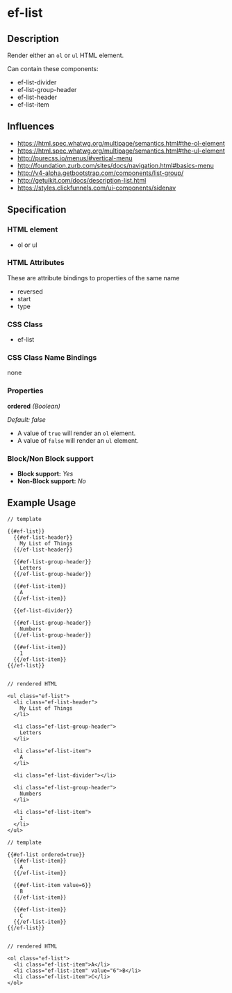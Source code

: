 # ef-list

## Description

Render either an `ol` or `ul` HTML element.

Can contain these components:

* ef-list-divider
* ef-list-group-header
* ef-list-header
* ef-list-item


## Influences

* https://html.spec.whatwg.org/multipage/semantics.html#the-ol-element
* https://html.spec.whatwg.org/multipage/semantics.html#the-ul-element
* http://purecss.io/menus/#vertical-menu
* http://foundation.zurb.com/sites/docs/navigation.html#basics-menu
* http://v4-alpha.getbootstrap.com/components/list-group/
* http://getuikit.com/docs/description-list.html
* https://styles.clickfunnels.com/ui-components/sidenav


## Specification

### HTML element

* ol or ul


### HTML Attributes

These are attribute bindings to properties of the same name

* reversed
* start
* type


### CSS Class

* ef-list


### CSS Class Name Bindings

none


### Properties

**ordered** *(Boolean)*

*Default: false*

* A value of `true` will render an `ol` element.
* A value of `false` will render an `ul` element.


### Block/Non Block support

* **Block support:** *Yes*
* **Non-Block support:** *No*


## Example Usage

```
// template

{{#ef-list}}
  {{#ef-list-header}}
    My List of Things
  {{/ef-list-header}}

  {{#ef-list-group-header}}
    Letters
  {{/ef-list-group-header}}

  {{#ef-list-item}}
    A
  {{/ef-list-item}}

  {{ef-list-divider}}

  {{#ef-list-group-header}}
    Numbers
  {{/ef-list-group-header}}

  {{#ef-list-item}}
    1
  {{/ef-list-item}}
{{/ef-list}}


// rendered HTML

<ul class="ef-list">
  <li class="ef-list-header">
    My List of Things
  </li>

  <li class="ef-list-group-header">
    Letters
  </li>

  <li class="ef-list-item">
    A
  </li>

  <li class="ef-list-divider"></li>

  <li class="ef-list-group-header">
    Numbers
  </li>

  <li class="ef-list-item">
    1
  </li>
</ul>
```


```
// template

{{#ef-list ordered=true}}
  {{#ef-list-item}}
    A
  {{/ef-list-item}}

  {{#ef-list-item value=6}}
    B
  {{/ef-list-item}}

  {{#ef-list-item}}
    C
  {{/ef-list-item}}
{{/ef-list}}


// rendered HTML

<ol class="ef-list">
  <li class="ef-list-item">A</li>
  <li class="ef-list-item" value="6">B</li>
  <li class="ef-list-item">C</li>
</ol>
```
